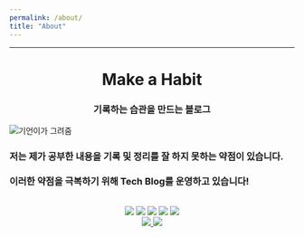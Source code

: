 ```yaml
---
permalink: /about/
title: "About"
---
```


<hr>
<div style="text-align: center;">
<h1 >Make a Habit</h1>
<h3> 기록하는 습관을 만드는 블로그</h3>
</div>

<p align="center">

![기언이가 그려줌](https://user-images.githubusercontent.com/76996686/135640404-46b607a5-3de0-419b-bba5-719a7b62fbb0.jpg)

</p>


<h3>
저는 제가 공부한 내용을 기록 및 정리를 잘 하지 못하는 약점이 있습니다.<br><br>
이러한 약점을 극복하기 위해 Tech Blog를 운영하고 있습니다!
</h3>


<br>

<div style="text-align: center;">
    <img src="https://img.shields.io/badge/Python-3776AB?style=flat-square&logo=Python&logoColor=white"/>
    <img src="https://img.shields.io/badge/Django-092E20?style=flat-square&logo=Django&logoColor=white"/>
    <img src="https://img.shields.io/badge/Docker-2496ED?style=flat-square&logo=Docker&logoColor=white"/>
    <img src="https://img.shields.io/badge/JS-F7DF1E?style=flat-square&logo=JavaScript&logoColor=white"/>
    <img src="https://img.shields.io/badge/Git-F05032?style=flat-square&logo=Git&logoColor=white"/>
</div>

<div style="text-align: center;">
<a href="https://github.com/Hyun-Jun-Lee">
    <img src="https://img.shields.io/badge/GitHub-181717?style=flat-square&logo=Git&logoColor=white"/>
</a>
<a href="https://autumn-macaroon-a00.notion.site/Python-0298b284a78a48958e03e79e99522884">
    <img src="https://img.shields.io/badge/Resume-000000?style=flat-square&logo=Notion&logoColor=white"/>
</a>
</div>